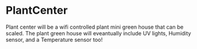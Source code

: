 # PlantCenter
Plant center will be a wifi controlled plant mini green house that can be scaled. The plant green house will eveantually include UV lights, Humidity sensor, and a Temperature sensor too!
